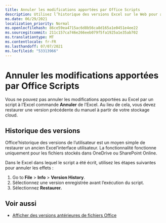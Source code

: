 ```yaml
---
title: Annuler les modifications apportées par Office Scripts
description: Utilisez l’historique des versions Excel sur le Web pour annuler les modifications apportées en exécutant un script.
ms.date: 06/29/2021
localization_priority: Normal
ms.openlocfilehash: 86ce59ea4715ac6d8b56ca8d165a1e0451e4ee22
ms.sourcegitcommit: 211c157ca746e266eeb079f5fa1925a1e35ab702
ms.translationtype: MT
ms.contentlocale: fr-FR
ms.lasthandoff: 07/07/2021
ms.locfileid: "53313966"
---
```

# <a name="undo-the-changes-made-by-office-scripts"></a>Annuler les modifications apportées par Office Scripts

Vous ne pouvez pas annuler les modifications apportées au Excel par un script à l’Excel commande **Annuler** de l’Excel. Au lieu de cela, vous devez restaurer une version précédente du manuel à partir de votre stockage cloud.

## <a name="version-history"></a>Historique des versions

Office’historique des versions de l’utilisateur est un moyen simple de restaurer un ancien Excel’interface utilisateur. La fonctionnalité fonctionne uniquement pour les fichiers stockés dans OneDrive ou SharePoint Online.

Dans le Excel dans lequel le script a été écrit, utilisez les étapes suivantes pour annuler les effets :

1. Go to **File**  >  **Info**  >  **Version History**.
2. Sélectionnez une version enregistrée avant l’exécution du script.
3. Sélectionnez **Restaurer.**

## <a name="see-also"></a>Voir aussi

- [Afficher des versions antérieures de fichiers Office](https://support.office.com/article/View-previous-versions-of-Office-files-5c1e076f-a9c9-41b8-8ace-f77b9642e2c2#ID0EABBAAA=Web)
